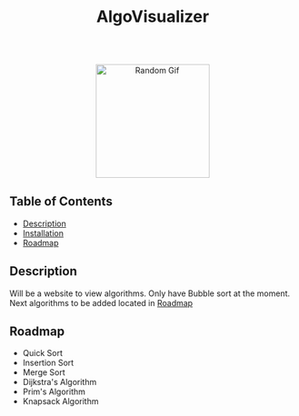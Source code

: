 <h1 align="center"> AlgoVisualizer</h1> <br>
</h1> <br>
<p align="center">
  <img alt="Random Gif" title="Gif" src="../bubbleSort.gif" width="200" height="200">
</p>

## Table of Contents

- [Description](#Description)
- [Installation](#Installation)
- [Roadmap](#Roadmap)

## Description
Will be a website to view algorithms. Only have Bubble sort at the moment. Next algorithms to be added located in [Roadmap](#Roadmap)

## Roadmap
- Quick Sort
- Insertion Sort
- Merge Sort
- Dijkstra's Algorithm
- Prim's Algorithm
- Knapsack Algorithm
